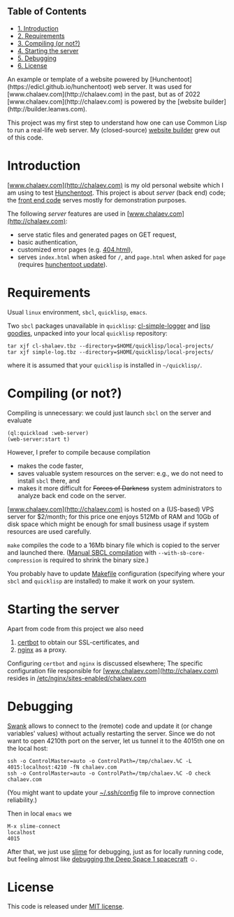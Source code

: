 <div id="table-of-contents">
<h2>Table of Contents</h2>
<div id="text-table-of-contents">
<ul>
<li><a href="#org7a668d6">1. Introduction</a></li>
<li><a href="#org2cf6e29">2. Requirements</a></li>
<li><a href="#org6a29bc1">3. Compiling (or not?)</a></li>
<li><a href="#org5e1f79a">4. Starting the server</a></li>
<li><a href="#org4308fd6">5. Debugging</a></li>
<li><a href="#org8a7dc51">6. License</a></li>
</ul>
</div>
</div>
An example or template of a website powered by [Hunchentoot](https://edicl.github.io/hunchentoot) web server.
It was used for [www.chalaev.com](http://chalaev.com) in the past, but as of 2022 
[www.chalaev.com](http://chalaev.com) is powered by the [website builder](http://builder.leanws.com).

This project was my first step to understand how one can use Common Lisp to run a real-life web server.
My (closed-source) [website builder](http://builder.leanws.com) grew out of this code.


<a id="org7a668d6"></a>

# Introduction

[www.chalaev.com](http://chalaev.com) is my old personal website which I am using to test [Hunchentoot](https://edicl.github.io/hunchentoot).
This project is about *server* (back end) code; the [front end code](srv/www/chalaev.com) serves mostly for demonstration purposes.

The following *server* features are used in [www.chalaev.com](http://chalaev.com):

-   serve static files and generated pages on GET request,
-   basic authentication,
-   customized error pages (e.g. [404.html](srv/www/chalaev.com/errors/404.html)),
-   serves `index.html` when asked for `/`, and `page.html` when asked for `page` (requires [hunchentoot update](hunchentoot/hunchentoot.org)).


<a id="org2cf6e29"></a>

# Requirements

Usual `linux` environment, `sbcl`, `quicklisp`, `emacs`.

Two `sbcl` packages unavailable in `quicklisp`: [cl-simple-logger](https://github.com/chalaev/cl-simple-logger/blob/master/packaged/simple-log.tbz) and [lisp goodies](https://github.com/chalaev/lisp-goodies/raw/master/packaged/cl-shalaev.tbz), unpacked into your local `quicklisp` repository:

    tar xjf cl-shalaev.tbz --directory=$HOME/quicklisp/local-projects/
    tar xjf simple-log.tbz --directory=$HOME/quicklisp/local-projects/

where it is assumed that your `quicklisp` is installed in `~/quicklisp/`.


<a id="org6a29bc1"></a>

# Compiling (or not?)

Compiling is unnecessary: we could just launch `sbcl` on the server and evaluate

    (ql:quickload :web-server)
    (web-server:start t)

However, I prefer to compile because compilation

-   makes the code faster,
-   saves valuable system resources on the server: e.g., we do not need to install `sbcl` there, and
-   makes it more difficult for <del>Forces of Darkness</del> system administrators to analyze back end code on the server.

[www.chalaev.com](http://chalaev.com) is hosted on a (US-based) VPS server for $2/month;
for this price one enjoys 512Mb of RAM and 10Gb of disk space
which might be enough for small business usage if system resources are used carefully.

`make` compiles the code to a 16Mb binary file which is copied to the server and launched there.
([Manual SBCL compilation](https://github.com/chalaev/cl-simple-logger) with `--with-sb-core-compression` is required to shrink the binary size.)

You probably have to update [Makefile](Makefile) configuration
(specifying where your `sbcl` and `quicklisp` are installed)
to make it work on your system.


<a id="org5e1f79a"></a>

# Starting the server

Apart from code from this project we also need

1.  [certbot](https://duckduckgo.com/?t=ffsb&q=certbot&ia=web) to obtain our SSL-certificates, and
2.  [nginx](https://nginx.org/en/) as a proxy.

Configuring `certbot` and `nginx` is discussed elsewhere;
The specific configuration file responsible for [www.chalaev.com](http://chalaev.com) 
resides in [/etc/nginx/sites-enabled/chalaev.com](generated/chalaev-com.nginx)


<a id="org4308fd6"></a>

# Debugging

[Swank](https://quickref.common-lisp.net/swank.html) allows to connect to the (remote) code and update it (or change variables' values) without actually restarting the server.
Since we do not want to open 4210th port on the server, let us tunnel it to the 4015th one on the local host:

    ssh -o ControlMaster=auto -o ControlPath=/tmp/chalaev.%C -L 4015:localhost:4210 -fN chalaev.com
    ssh -o ControlMaster=auto -o ControlPath=/tmp/chalaev.%C -O check chalaev.com

(You might want to update your [~/.ssh/config](https://github.com/chalaev/cloud/blob/master/cloud.org) file to improve connection reliability.)

Then in local `emacs` we

    M-x slime-connect
    localhost
    4015

After that, we just use [slime](https://common-lisp.net/project/slime/) for debugging, just as for locally running code,
but feeling almost like [debugging the Deep Space 1 spacecraft](https://lispcookbook.github.io/cl-cookbook/debugging.html) ☺.


<a id="org8a7dc51"></a>

# License

This code is released under [MIT license](https://mit-license.org/).

